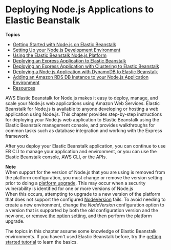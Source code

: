# Deploying Node\.js Applications to Elastic Beanstalk<a name="create_deploy_nodejs"></a>

**Topics**
+ [Getting Started with Node\.js on Elastic Beanstalk](nodejs-getstarted.md)
+ [Setting Up your Node\.js Development Environment](nodejs-devenv.md)
+ [Using the Elastic Beanstalk Node\.js Platform](create_deploy_nodejs.container.md)
+ [Deploying an Express Application to Elastic Beanstalk](create_deploy_nodejs_express.md)
+ [Deploying an Express Application with Clustering to Elastic Beanstalk](nodejs-express-clustering.md)
+ [Deploying a Node\.js Application with DynamoDB to Elastic Beanstalk](nodejs-dynamodb-tutorial.md)
+ [Adding an Amazon RDS DB Instance to your Node\.js Application Environment](create-deploy-nodejs.rds.md)
+ [Resources](create_deploy_nodejs.resources.md)

AWS Elastic Beanstalk for Node\.js makes it easy to deploy, manage, and scale your Node\.js web applications using Amazon Web Services\. Elastic Beanstalk for Node\.js is available to anyone developing or hosting a web application using Node\.js\. This chapter provides step\-by\-step instructions for deploying your Node\.js web application to Elastic Beanstalk using the Elastic Beanstalk management console, and provides walkthroughs for common tasks such as database integration and working with the Express framework\.

After you deploy your Elastic Beanstalk application, you can continue to use EB CLI to manage your application and environment, or you can use the Elastic Beanstalk console, AWS CLI, or the APIs\. 

**Note**  
When support for the version of Node\.js that you are using is removed from the platform configuration, you must change or remove the version setting prior to doing a [platform upgrade](using-features.platform.upgrade.md)\. This may occur when a security vulnerability is identified for one or more versions of Node\.js  
When this occurs, attempting to upgrade to a new version of the platform that does not support the configured [NodeVersion](command-options-specific.md#command-options-nodejs) fails\. To avoid needing to create a new environment, change the *NodeVersion* configuration option to a version that is supported by both the old configuration version and the new one, or [remove the option setting](environment-configuration-methods-after.md), and then perform the platform upgrade\.

The topics in this chapter assume some knowledge of Elastic Beanstalk environments\. If you haven't used Elastic Beanstalk before, try the [getting started tutorial](GettingStarted.md) to learn the basics\.